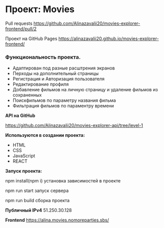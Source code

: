 # Проект: Movies

Pull requests https://github.com/Alinazavalii20/movies-explorer-frontend/pull/2

Проект на GitHub Pages https://alinazavalii20.github.io/movies-explorer-frontend/

### Функциональность проекта.

  - Адаптирован под разные расштрения экранов
  - Перходы на дополнительный страницы 
  - Регистрация и Авторизация пользователя
  - Редактирование профиля
  - Добавление фильмов на личную страницу и удаление фильмов из сохраненных
  - Поискфильмов по параметру названия фильма
  - Фильтрация фильмов по параментру времени

**API на GitHub**

https://github.com/Alinazavalii20/movies-explorer-api/tree/level-1 

**Используются в создании проекта:** 

  - HTML
  - CSS
  - JavaScript
  - REACT 

**Запуск проекта:** 

  npm install(npm i) установка зависимостей в проекте

  npm run start запуск сервера

  npm run build сборка проекта

**Публичный IPv4**   51.250.30.128

**Frontend** https://alina.movies.nomoreparties.sbs/
